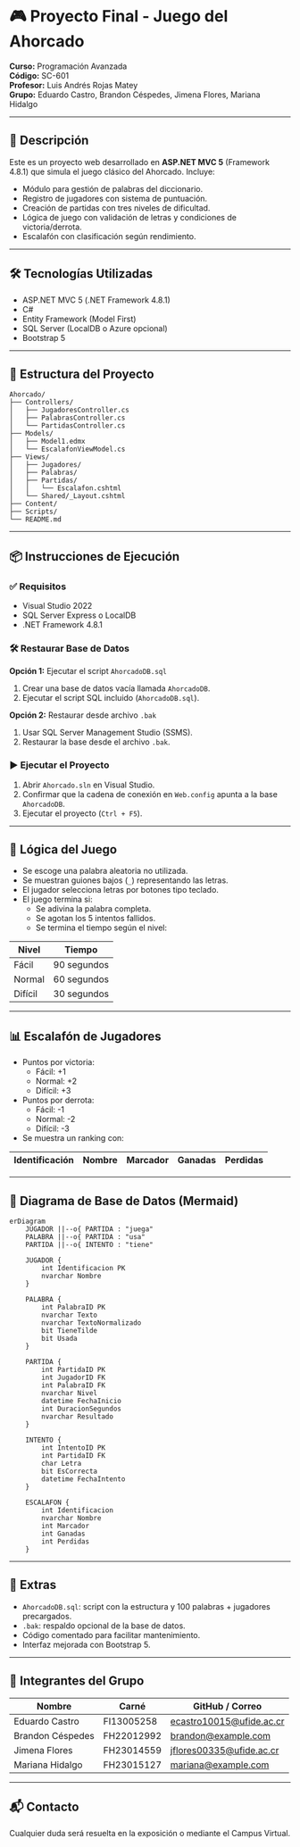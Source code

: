 # 🎮 Proyecto Final - Juego del Ahorcado

**Curso:** Programación Avanzada  
**Código:** SC-601  
**Profesor:** Luis Andrés Rojas Matey  
**Grupo:** Eduardo Castro, Brandon Céspedes, Jimena Flores, Mariana Hidalgo

---

## 🧠 Descripción

Este es un proyecto web desarrollado en **ASP.NET MVC 5** (Framework 4.8.1) que simula el juego clásico del Ahorcado. Incluye:

- Módulo para gestión de palabras del diccionario.
- Registro de jugadores con sistema de puntuación.
- Creación de partidas con tres niveles de dificultad.
- Lógica de juego con validación de letras y condiciones de victoria/derrota.
- Escalafón con clasificación según rendimiento.

---

## 🛠 Tecnologías Utilizadas

- ASP.NET MVC 5 (.NET Framework 4.8.1)
- C#
- Entity Framework (Model First)
- SQL Server (LocalDB o Azure opcional)
- Bootstrap 5

---

## 📁 Estructura del Proyecto

```
Ahorcado/
├── Controllers/
│   ├── JugadoresController.cs
│   ├── PalabrasController.cs
│   └── PartidasController.cs
├── Models/
│   ├── Model1.edmx
│   └── EscalafonViewModel.cs
├── Views/
│   ├── Jugadores/
│   ├── Palabras/
│   ├── Partidas/
│   │   └── Escalafon.cshtml
│   └── Shared/_Layout.cshtml
├── Content/
├── Scripts/
└── README.md
```

---

## 📦 Instrucciones de Ejecución

### ✅ Requisitos

- Visual Studio 2022
- SQL Server Express o LocalDB
- .NET Framework 4.8.1

### 🛠 Restaurar Base de Datos

**Opción 1:** Ejecutar el script `AhorcadoDB.sql`

1. Crear una base de datos vacía llamada `AhorcadoDB`.
2. Ejecutar el script SQL incluido (`AhorcadoDB.sql`).

**Opción 2:** Restaurar desde archivo `.bak`

1. Usar SQL Server Management Studio (SSMS).
2. Restaurar la base desde el archivo `.bak`.

### ▶ Ejecutar el Proyecto

1. Abrir `Ahorcado.sln` en Visual Studio.
2. Confirmar que la cadena de conexión en `Web.config` apunta a la base `AhorcadoDB`.
3. Ejecutar el proyecto (`Ctrl + F5`).

---

## 🧠 Lógica del Juego

- Se escoge una palabra aleatoria no utilizada.
- Se muestran guiones bajos (`_`) representando las letras.
- El jugador selecciona letras por botones tipo teclado.
- El juego termina si:
  - Se adivina la palabra completa.
  - Se agotan los 5 intentos fallidos.
  - Se termina el tiempo según el nivel:

| Nivel   | Tiempo     |
|---------|------------|
| Fácil   | 90 segundos |
| Normal  | 60 segundos |
| Difícil | 30 segundos |

---

## 📊 Escalafón de Jugadores

- Puntos por victoria:
  - Fácil: +1
  - Normal: +2
  - Difícil: +3
- Puntos por derrota:
  - Fácil: -1
  - Normal: -2
  - Difícil: -3
- Se muestra un ranking con:

| Identificación | Nombre | Marcador | Ganadas | Perdidas |
|----------------|--------|----------|---------|----------|

---

## 🧬 Diagrama de Base de Datos (Mermaid)

```mermaid
erDiagram
    JUGADOR ||--o{ PARTIDA : "juega"
    PALABRA ||--o{ PARTIDA : "usa"
    PARTIDA ||--o{ INTENTO : "tiene"

    JUGADOR {
        int Identificacion PK
        nvarchar Nombre
    }

    PALABRA {
        int PalabraID PK
        nvarchar Texto
        nvarchar TextoNormalizado
        bit TieneTilde
        bit Usada
    }

    PARTIDA {
        int PartidaID PK
        int JugadorID FK
        int PalabraID FK
        nvarchar Nivel
        datetime FechaInicio
        int DuracionSegundos
        nvarchar Resultado
    }

    INTENTO {
        int IntentoID PK
        int PartidaID FK
        char Letra
        bit EsCorrecta
        datetime FechaIntento
    }

    ESCALAFON {
        int Identificacion
        nvarchar Nombre
        int Marcador
        int Ganadas
        int Perdidas
    }
```

---

## 🧾 Extras

- `AhorcadoDB.sql`: script con la estructura y 100 palabras + jugadores precargados.
- `.bak`: respaldo opcional de la base de datos.
- Código comentado para facilitar mantenimiento.
- Interfaz mejorada con Bootstrap 5.

---

## 👥 Integrantes del Grupo

| Nombre            | Carné       | GitHub / Correo         |
|-------------------|-------------|-------------------------|
| Eduardo Castro    | FI13005258  | ecastro10015@ufide.ac.cr|
| Brandon Céspedes  | FH22012992  | brandon@example.com     |
| Jimena Flores     | FH23014559  | jflores00335@ufide.ac.cr|
| Mariana Hidalgo   | FH23015127  | mariana@example.com     |

---

## 📬 Contacto

Cualquier duda será resuelta en la exposición o mediante el Campus Virtual.
